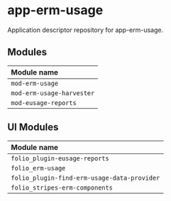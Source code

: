 # app-erm-usage

Application descriptor repository for app-erm-usage.

## Modules

| Module name               |
|:--------------------------|
| `mod-erm-usage`           |
| `mod-erm-usage-harvester` |
| `mod-eusage-reports`      |

## UI Modules

| Module name                                 |
|:--------------------------------------------|
| `folio_plugin-eusage-reports`               |
| `folio_erm-usage`                           |
| `folio_plugin-find-erm-usage-data-provider` |
| `folio_stripes-erm-components`              |

